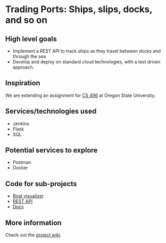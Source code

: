 # Trading Ports: Ships, slips, docks, and so on

## High level goals
- Implement a REST API to track ships as they travel between docks and through the sea
- Develop and deploy on standard cloud technologies, with a test driven approach.

## Inspiration
We are extending an assignment for [CS 496](http://eecs.oregonstate.edu/ecampus-video/CS496/syllabus/index.html) at Oregon State University.

## Services/technologies used
- Jenkins
- Flask
- SQL

## Potential services to explore
- Postman
- Docker

## Code for sub-projects
- [Boat visualizer](ui)
- [REST API](rest-api)
- [Docs](Resources)

## More information
Check out the [project wiki](https://github.com/PadraigGillen/trading-ports/wiki).

